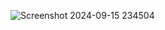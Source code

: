![Screenshot 2024-09-15 234504](https://github.com/user-attachments/assets/81ee5ec7-33ba-47c9-aa30-a39c9640392b)
